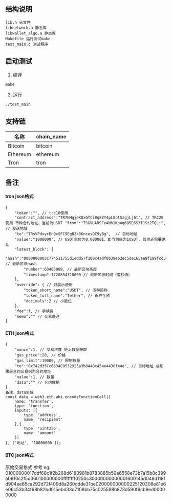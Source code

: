 ## 结构说明
```
lib.h 头文件
libnetwork.a 静态库
libwallet_algo.a 静态库
Makefile 运行测试make
test_main.c 测试程序
```

## 启动测试

1. 编译
```
make
```
2. 运行
```
./test_main
```

## 支持链
| 名称 | chain_name |
| -- | -- |
| Bitcoin | bitcoin |
| Ethereum | ethereum |
| Tron | tron |



## 备注
#### tron json格式
```
{
    "token":"", // trc10使用
    "contract_address":"TR7NHqjeKQxGTCi8q8ZY4pL8otSzgjLj6t", // TRC20使用 币种合约地址，当前为USDT "from":"TSGVUARSFeANh1KpWg685E6S3fJSt2TQLj", // 发送地址
    "to":"TRsVPdxyrEn9xSFC9EgB2k8KncesQC9yBg",  // 目标地址
    "value":"1000000", // USDT单位为0.000001，即当前值为1USDT, 其他还需要确认
    "latest_block": {
        "hash":"0000000003c774511755d1edd57f100c4adf0b39eb2ec5de165ae8f199fcc346", // 最新区块hash
        "number":63403089, // 最新区块高度
        "timestamp":1720854318000 // 最新区块时间（毫秒级）
    },
    "override": { // 只展示使用
        "token_short_name":"USDT", // 币种简称
        "token_full_name":"Tether", // 币种全称
        "decimals":2 // 小数位
    },
    "fee":1, // 手续费
    "memo":"" // 交易备注
}
```

#### ETH json格式
```
{
    "nonce":1, // 交易次数 链上数据获取
    "gas_price":20, // 价格
    "gas_limit":10000, // 限制数量
    "to":"0x742d35Cc6634C0532925a3b844Bc454e4438f44e", // 目标地址 或如果是合约交易则为合约地址
    "value":1, // 数量
    "data":"" // 合约数据
}
备注，data生成
const data = web3.eth.abi.encodeFunctionCall({
    name: 'transfer',
    type: 'function',
    inputs: [{
        type: 'address',
        name: 'recipient'
    },{
        type: 'uint256',
        name: 'amount'
    }]
}, ['地址', '10000000']);
```

#### BTC json格式
原始交易格式
参考
eg: 01000000017ddf68c1f2b268d6183981b8783885b59a6558e73b7a15b8c399a0910c2f5d360100000000ffffffff0250c30000000000001600145d048d118fd904ee65ca292d72f409d8a260ddde31be020000000000225120308e81e6e06c53b34f68b82bd015ebd33d7108bb75c025598b873d590f9cb9ed00000000